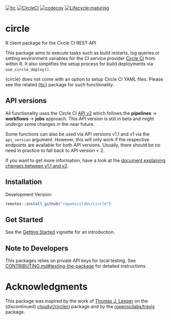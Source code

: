 <!-- badges: start -->

[![tic](https://github.com/ropenscilabs/circle/workflows/tic/badge.svg?branch=master)](https://github.com/ropenscilabs/circle/actions)
[![CircleCI](https://img.shields.io/circleci/build/gh/ropenscilabs/circle/master?label=Linux&logo=circle&logoColor=green&style=flat-square)](https://circleci.com/gh/ropenscilabs/circle)
[![codecov](https://codecov.io/gh/ropenscilabs/circle/branch/master/graph/badge.svg)](https://codecov.io/gh/ropenscilabs/circle)
[![Lifecycle:maturing](https://img.shields.io/badge/lifecycle-maturing-blue.svg)](https://www.tidyverse.org/lifecycle/#maturing)

<!-- badges: end -->

# circle

R client package for the Circle CI REST API

This package aims to execute tasks such as build restarts, log queries or setting environment variables for the CI service provider [Circle CI](https://circleci.com/) from within R.
It also simplifies the setup process for build deployments via `use_circle_deploy()`.

{circle} does not come with an option to setup Circle CI YAML files.
Please see the related [{tic}](https://github.com/ropensci/tic) package for such functionality.

## API versions

All functionality uses the Circle CI [API v2](https://github.com/CircleCI-Public/api-preview-docs) which follows the **pipelines** -> **workflows** -> **jobs** approach.
This API version is still in beta and might undergo some changes in the near future.

Some functions can also be used via API versions v1.1 and v1 via the `api_version` argument.
However, this will only work if the respective endpoints are available for both API versions.
Usually, there should be no need in practice to fall back to API version < 2.

If you want to get more information, have a look at the [document explaining changes between v1.1 and v2](https://github.com/CircleCI-Public/api-preview-docs/blob/master/docs/api-changes.md#endpoints-likely-being-removed-in-api-v2-still-available-in-v11-for-now).

## Installation

Development Version:

```r
remotes::install_github("ropenscilabs/circle")
```

## Get Started

See the [Getting Started](https://ropenscilabs.github.io/circle/articles/circle.html) vignette for an introduction.

## Note to Developers

This packages relies on private API keys for local testing.
See [CONTRIBUTING.md#testing-the-package](https://github.com/ropenscilabs/circle/blob/master/.github/CONTRIBUTING.md#testing-the-package) for detailed instructions.

# Acknowledgments

This package was inspired by the work of [Thomas J. Leeper](https://github.com/leeper) on the (discontinued) [cloudyr/circleci](https://github.com/cloudyr/circleci) package and by the [ropenscilabs/travis](https://github.com/ropenscilabs/travis) package.
